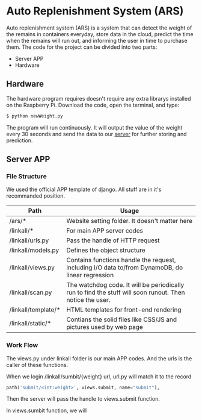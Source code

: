 # Auto Replenishment System (ARS)

Auto replenishment system (ARS) is a system that can detect the weight of the remains in containers everyday, store data in the cloud, predict the time when the remains will run out, and informing the user in time to purchase them. The code for the project can be divided into two parts:

 - Server APP
 - Hardware
 
## Hardware

The hardware program requires doesn't require any extra librarys installed on the Raspberry Pi. Download the code, open the terminal, and type:
```sh
$ python newWeight.py
```
The program will run continuously. It will output the value of the weight every 30 seconds and send the data to our [server](http://34.227.157.139:8000/linkall/dashboard/) for further storing and prediction.


## Server APP

### File Structure

We used the official APP template of django. All stuff are in it's recommanded position.

Path | Usage
---- | -----
/ars/* | Website setting folder. It doesn't matter here
/linkall/* | For main APP server codes
/linkall/urls.py | Pass the handle of HTTP request
/linkall/models.py | Defines the object structure
/linkall/views.py | Contains functions handle the request, including I/O data to/from DynamoDB, do linear regression
/linkall/scan.py | The watchdog code. It will be periodically run to find the stuff will soon runout. Then notice the user.
/linkall/template/* | HTML templates for front-end rendering
/linkall/static/* | Contians the solid files like CSS/JS and pictures used by web page

### Work Flow

The views.py under linkall folder is our main APP codes. And the urls is the caller of these functions.

When we login /linkall/sumbit/{weight} url, url.py will match it to the record

```python
path('submit/<int:weight>', views.submit, name="submit"),
```

Then the server will pass the handle to views.submit function.

In views.sumbit function, we will 
